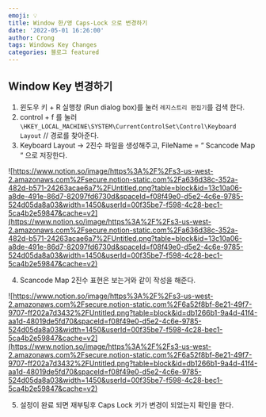 ```yaml
---
emoji: 💡
title: Window 한/영 Caps-Lock 으로 변경하기
date: '2022-05-01 16:26:00'
author: Crong
tags: Windows Key Changes
categories: 블로그 featured
---
```


## Window Key 변경하기

1. 윈도우 키 + R 실행창 (Run dialog box)를 눌러 `레지스트리 편집기`를 검색 한다.
2. control + f 를 눌러 `\HKEY_LOCAL_MACHINE\SYSTEM\CurrentControlSet\Control\Keyboard Layout` // 경로를 찾아준다.
3. Keyboard Layout → 2진수 파일을 생성해주고, FileName = “ Scancode Map “ 으로 저장한다.

![https://www.notion.so/image/https%3A%2F%2Fs3-us-west-2.amazonaws.com%2Fsecure.notion-static.com%2Fa636d38c-352a-482d-b571-24263acae6a7%2FUntitled.png?table=block&id=13c10a06-a8de-491e-86d7-82097fd6730d&spaceId=f08f49e0-d5e2-4c6e-9785-524d05da8a03&width=1450&userId=00f35be7-f598-4c28-bec1-5ca4b2e59847&cache=v2](https://www.notion.so/image/https%3A%2F%2Fs3-us-west-2.amazonaws.com%2Fsecure.notion-static.com%2Fa636d38c-352a-482d-b571-24263acae6a7%2FUntitled.png?table=block&id=13c10a06-a8de-491e-86d7-82097fd6730d&spaceId=f08f49e0-d5e2-4c6e-9785-524d05da8a03&width=1450&userId=00f35be7-f598-4c28-bec1-5ca4b2e59847&cache=v2)

4. Scancode Map 2진수 표현은 보는거와 같이 작성을 해준다.

![https://www.notion.so/image/https%3A%2F%2Fs3-us-west-2.amazonaws.com%2Fsecure.notion-static.com%2F6a52f8bf-8e21-49f7-9707-ff202a7d3432%2FUntitled.png?table=block&id=db1266b1-9a4d-41f4-aa1d-48019de5fd70&spaceId=f08f49e0-d5e2-4c6e-9785-524d05da8a03&width=1450&userId=00f35be7-f598-4c28-bec1-5ca4b2e59847&cache=v2](https://www.notion.so/image/https%3A%2F%2Fs3-us-west-2.amazonaws.com%2Fsecure.notion-static.com%2F6a52f8bf-8e21-49f7-9707-ff202a7d3432%2FUntitled.png?table=block&id=db1266b1-9a4d-41f4-aa1d-48019de5fd70&spaceId=f08f49e0-d5e2-4c6e-9785-524d05da8a03&width=1450&userId=00f35be7-f598-4c28-bec1-5ca4b2e59847&cache=v2)

5. 설정이 완료 되면 재부팅후 Caps Lock 키가 변경이 되었는지 확인을 한다.
